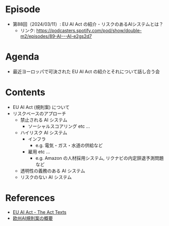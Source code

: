 # Episode

- 第88回（2024/03/11）: EU AI Act の紹介 - リスクのあるAIシステムとは？
  - リンク: https://podcasters.spotify.com/pod/show/double-m2/episodes/89-AI---AI-e2gs2d7

# Agenda

- 最近ヨーロッパで可決された EU AI Act の紹介とそれについて話し合う会

# Contents

- EU AI Act (規則案) について
- リスクベースのアプローチ
  - 禁止される AI システム
    - ソーシャルスコアリング etc ...
  - ハイリスク AI システム
    - インフラ
      - e.g. 電気・ガス・水道の供給など
    - 雇用 etc ...
      - e.g. Amazon の人材採用システム, リクナビの内定辞退予測問題 など
  - 透明性の義務のある AI システム
  - リスクのない AI システム

# References

- [EU AI Act - The Act Texts](https://artificialintelligenceact.eu/the-act/)
- [欧州AI規則案の概要](https://www.i-ise.com/jp/information/report/2021/202106.pdf)
